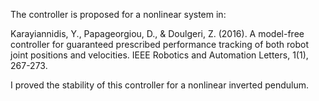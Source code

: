 The controller is proposed for a nonlinear system in:

Karayiannidis, Y., Papageorgiou, D., & Doulgeri, Z. (2016). A model-free controller for guaranteed prescribed performance tracking of both robot joint positions and velocities. IEEE Robotics and Automation Letters, 1(1), 267-273.

I proved the stability of this controller for a nonlinear inverted pendulum.
